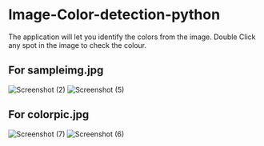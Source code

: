 # Image-Color-detection-python
The application will let you identify the colors from the image. Double Click any spot in the image to check the colour.

## For sampleimg.jpg
![Screenshot (2)](https://user-images.githubusercontent.com/23741325/167631733-694e62de-1f12-43c8-a191-3e2270188660.png)
![Screenshot (5)](https://user-images.githubusercontent.com/23741325/167631763-2cf6580d-9988-416a-a627-fa53f4052eeb.png)

## For colorpic.jpg
![Screenshot (7)](https://user-images.githubusercontent.com/23741325/167631797-c945e7de-7f54-40e7-b528-7ed0c8d04093.png)
![Screenshot (6)](https://user-images.githubusercontent.com/23741325/167631812-6ecee510-c349-4fc3-be7c-edae446ed7c2.png)
